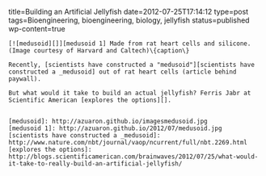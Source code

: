 title=Building an Artificial Jellyfish
date=2012-07-25T17:14:12
type=post
tags=Bioengineering, bioengineering, biology, jellyfish
status=published
wp-content=true
~~~~~~
[![medusoid][]][medusoid 1] Made from rat heart cells and silicone. (Image courtesy of Harvard and Caltech)\{caption\}

Recently, [scientists have constructed a "medusoid"][scientists have constructed a _medusoid] out of rat heart cells (article behind paywall).

But what would it take to build an actual jellyfish? Ferris Jabr at Scientific American [explores the options][].


[medusoid]: http://azuaron.github.io/imagesmedusoid.jpg
[medusoid 1]: http://azuaron.github.io/2012/07/medusoid.jpg
[scientists have constructed a _medusoid]: http://www.nature.com/nbt/journal/vaop/ncurrent/full/nbt.2269.html
[explores the options]: http://blogs.scientificamerican.com/brainwaves/2012/07/25/what-would-it-take-to-really-build-an-artificial-jellyfish/
